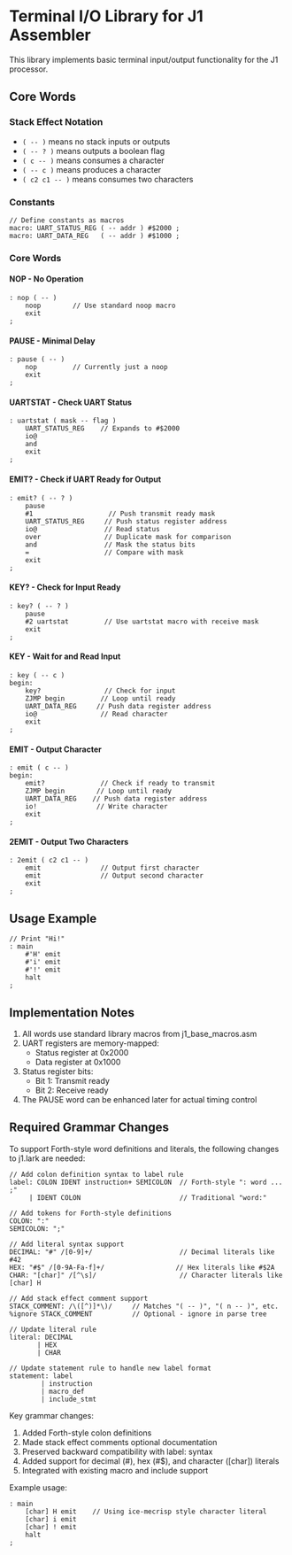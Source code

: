 # Terminal I/O Library for J1 Assembler

This library implements basic terminal input/output functionality for the J1 processor.

## Core Words

### Stack Effect Notation
- `( -- )` means no stack inputs or outputs
- `( -- ? )` means outputs a boolean flag
- `( c -- )` means consumes a character
- `( -- c )` means produces a character
- `( c2 c1 -- )` means consumes two characters

### Constants
```j1asm
// Define constants as macros
macro: UART_STATUS_REG ( -- addr ) #$2000 ;
macro: UART_DATA_REG   ( -- addr ) #$1000 ;
```

### Core Words

#### NOP - No Operation
```j1asm
: nop ( -- )
    noop        // Use standard noop macro
    exit
;
```

#### PAUSE - Minimal Delay
```j1asm
: pause ( -- )
    nop         // Currently just a noop
    exit
;
```

#### UARTSTAT - Check UART Status
```j1asm
: uartstat ( mask -- flag )
    UART_STATUS_REG    // Expands to #$2000
    io@
    and
    exit
;
```

#### EMIT? - Check if UART Ready for Output
```j1asm
: emit? ( -- ? )
    pause
    #1                   // Push transmit ready mask
    UART_STATUS_REG     // Push status register address
    io@                 // Read status
    over                // Duplicate mask for comparison
    and                 // Mask the status bits
    =                   // Compare with mask
    exit
;
```

#### KEY? - Check for Input Ready
```j1asm
: key? ( -- ? )
    pause
    #2 uartstat         // Use uartstat macro with receive mask
    exit
;
```

#### KEY - Wait for and Read Input
```j1asm
: key ( -- c )
begin:
    key?                // Check for input
    ZJMP begin         // Loop until ready
    UART_DATA_REG     // Push data register address
    io@                // Read character
    exit
;
```

#### EMIT - Output Character
```j1asm
: emit ( c -- )
begin:
    emit?              // Check if ready to transmit
    ZJMP begin        // Loop until ready
    UART_DATA_REG    // Push data register address
    io!               // Write character
    exit
;
```

#### 2EMIT - Output Two Characters
```j1asm
: 2emit ( c2 c1 -- )
    emit               // Output first character
    emit               // Output second character
    exit
;
```

## Usage Example
```j1asm
// Print "Hi!"
: main
    #'H' emit
    #'i' emit
    #'!' emit
    halt
;
```

## Implementation Notes

1. All words use standard library macros from j1_base_macros.asm
2. UART registers are memory-mapped:
   - Status register at 0x2000
   - Data register at 0x1000
3. Status register bits:
   - Bit 1: Transmit ready
   - Bit 2: Receive ready
4. The PAUSE word can be enhanced later for actual timing control

## Required Grammar Changes

To support Forth-style word definitions and literals, the following changes to j1.lark are needed:

```lark
// Add colon definition syntax to label rule
label: COLON IDENT instruction+ SEMICOLON  // Forth-style ": word ... ;"
     | IDENT COLON                         // Traditional "word:"

// Add tokens for Forth-style definitions
COLON: ":"
SEMICOLON: ";"

// Add literal syntax support
DECIMAL: "#" /[0-9]+/                      // Decimal literals like #42
HEX: "#$" /[0-9A-Fa-f]+/                  // Hex literals like #$2A
CHAR: "[char]" /[^\s]/                     // Character literals like [char] H

// Add stack effect comment support
STACK_COMMENT: /\([^)]*\)/     // Matches "( -- )", "( n -- )", etc.
%ignore STACK_COMMENT          // Optional - ignore in parse tree

// Update literal rule
literal: DECIMAL
       | HEX
       | CHAR

// Update statement rule to handle new label format
statement: label 
        | instruction 
        | macro_def 
        | include_stmt
```

Key grammar changes:
1. Added Forth-style colon definitions
2. Made stack effect comments optional documentation
3. Preserved backward compatibility with label: syntax
4. Added support for decimal (#), hex (#$), and character ([char]) literals
5. Integrated with existing macro and include support

Example usage:
```j1asm
: main
    [char] H emit    // Using ice-mecrisp style character literal
    [char] i emit
    [char] ! emit
    halt
;